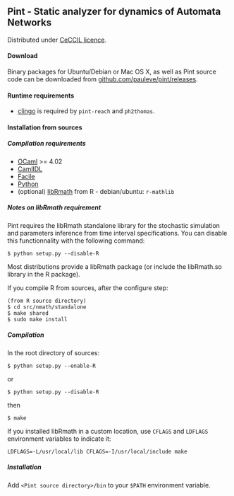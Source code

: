 ## Pint - Static analyzer for dynamics of Automata Networks

Distributed under [CeCCIL licence](http://cecill.info/licences/Licence_CeCILL_V2-en.html).

#### Download

Binary packages for Ubuntu/Debian or Mac OS X, as well as Pint source code can be downloaded
from [github.com/pauleve/pint/releases](https://github.com/pauleve/pint/releases/).


#### Runtime requirements

- [clingo](http://sourceforge.net/projects/potassco/files/clingo/) is required
  by `pint-reach` and `ph2thomas`.


#### Installation from sources

##### Compilation requirements

- [OCaml](http://caml.inria.fr) >= 4.02
- [CamlIDL](http://caml.inria.fr/pub/old_caml_site/camlidl/)
- [Facile](http://www.recherche.enac.fr/opti/facile/distrib)
- [Python](http://python.org)
- (optional) [libRmath](http://www.r-project.org) from R - debian/ubuntu: `r-mathlib`


##### Notes on libRmath requirement

Pint requires the libRmath standalone library for the stochastic simulation and parameters
inference from time interval specifications.
You can disable this functionnality with the following command:

	$ python setup.py --disable-R

Most distributions provide a libRmath package (or include the libRmath.so library in the R package).

If you compile R from sources, after the configure step:

	(from R source directory)
	$ cd src/nmath/standalone
	$ make shared
	$ sudo make install


##### Compilation

In the root directory of sources:

	$ python setup.py --enable-R

or

	$ python setup.py --disable-R

then

	$ make

If you installed libRmath in a custom location, use `CFLAGS` and `LDFLAGS` environment variables to indicate it:

	LDFLAGS=-L/usr/local/lib CFLAGS=-I/usr/local/include make

##### Installation

Add `<Pint source directory>/bin` to your `$PATH` environment variable.



